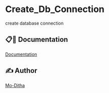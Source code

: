 # Create_Db_Connection
create database connection 


## 📋🎇 Documentation

[Documentation](https://github.com/Mo-Ditha/Create_Db_Connection)

## ✍ Author

[Mo-Ditha](https://github.com/Mo-Ditha)


